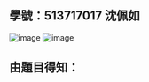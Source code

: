 ## 學號：513717017 沈佩如

![image](https://github.com/user-attachments/assets/d880f0dd-5fed-4382-9cb3-09faa423c137)
![image](https://github.com/user-attachments/assets/137c8b40-b6a8-4d45-81bb-5652795c5c99)

## 由題目得知：
